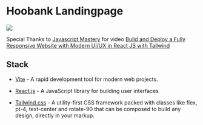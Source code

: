# Hoobank Landingpage

<img src='./screenshot/banner.png' />

Special Thanks to [Javascript Mastery](https://www.youtube.com/@javascriptmastery) for video [Build and Deploy a Fully Responsive Website with Modern UI/UX in React JS with Tailwind
](https://www.youtube.com/watch?v=_oO4Qi5aVZs&ab_channel=JavaScriptMastery)

## Stack

- [Vite](https://vitejs.dev/) - A rapid development tool for modern web projects.

- [React.js](https://reactjs.org/) - A JavaScript library for building user interfaces

- [Tailwind.css](https://tailwindcss.com/) - A utility-first CSS framework packed with classes like flex, pt-4, text-center and rotate-90 that can be composed to build any design, directly in your markup.
